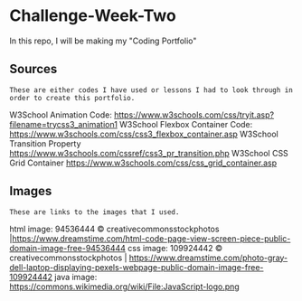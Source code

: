 # Challenge-Week-Two
In this repo, I will be making my "Coding Portfolio"
## Sources
    These are either codes I have used or lessons I had to look through in order to create this portfolio.
W3School Animation Code: https://www.w3schools.com/css/tryit.asp?filename=trycss3_animation1
W3School Flexbox Container Code: https://www.w3schools.com/css/css3_flexbox_container.asp
W3School Transition Property https://www.w3schools.com/cssref/css3_pr_transition.php
W3School CSS Grid Container https://www.w3schools.com/css/css_grid_container.asp 

## Images
    These are links to the images that I used.
html image: 94536444 © creativecommonsstockphotos |https://www.dreamstime.com/html-code-page-view-screen-piece-public-domain-image-free-94536444 
css image: 109924442 © creativecommonsstockphotos | https://www.dreamstime.com/photo-gray-dell-laptop-displaying-pexels-webpage-public-domain-image-free-109924442 
java image: https://commons.wikimedia.org/wiki/File:JavaScript-logo.png 



